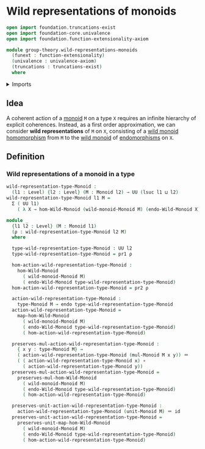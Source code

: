 # Wild representations of monoids

```agda
open import foundation.truncations-exist
open import foundation-core.univalence
open import foundation.function-extensionality-axiom

module group-theory.wild-representations-monoids
  (funext : function-extensionality)
  (univalence : univalence-axiom)
  (truncations : truncations-exist)
  where
```

<details><summary>Imports</summary>

```agda
open import foundation.dependent-pair-types
open import foundation.endomorphisms funext univalence truncations
open import foundation.function-types funext
open import foundation.identity-types funext
open import foundation.universe-levels

open import group-theory.monoids funext univalence truncations

open import structured-types.morphisms-wild-monoids funext univalence truncations
```

</details>

## Idea

A coherent action of a [monoid](group-theory.monoids.md) `M` on a type `X`
requires an infinite hierarchy of explicit coherences. Instead, as a first order
approximation, we can consider **wild representations** of `M` on `X`,
consisting of a
[wild monoid homomorphism](structured-types.morphisms-wild-monoids.md) from `M`
to the [wild monoid](structured-types.wild-monoids.md) of
[endomorphisms](foundation.endomorphisms.md) on `X`.

## Definition

### Wild representations of a monoid in a type

```agda
wild-representation-type-Monoid :
  (l1 : Level) {l2 : Level} (M : Monoid l2) → UU (lsuc l1 ⊔ l2)
wild-representation-type-Monoid l1 M =
  Σ ( UU l1)
    ( λ X → hom-Wild-Monoid (wild-monoid-Monoid M) (endo-Wild-Monoid X))

module _
  {l1 l2 : Level} (M : Monoid l1)
  (ρ : wild-representation-type-Monoid l2 M)
  where

  type-wild-representation-type-Monoid : UU l2
  type-wild-representation-type-Monoid = pr1 ρ

  hom-action-wild-representation-type-Monoid :
    hom-Wild-Monoid
      ( wild-monoid-Monoid M)
      ( endo-Wild-Monoid type-wild-representation-type-Monoid)
  hom-action-wild-representation-type-Monoid = pr2 ρ

  action-wild-representation-type-Monoid :
    type-Monoid M → endo type-wild-representation-type-Monoid
  action-wild-representation-type-Monoid =
    map-hom-Wild-Monoid
      ( wild-monoid-Monoid M)
      ( endo-Wild-Monoid type-wild-representation-type-Monoid)
      ( hom-action-wild-representation-type-Monoid)

  preserves-mul-action-wild-representation-type-Monoid :
    { x y : type-Monoid M} →
    ( action-wild-representation-type-Monoid (mul-Monoid M x y)) ＝
    ( ( action-wild-representation-type-Monoid x) ∘
      ( action-wild-representation-type-Monoid y))
  preserves-mul-action-wild-representation-type-Monoid =
    preserves-mul-hom-Wild-Monoid
      ( wild-monoid-Monoid M)
      ( endo-Wild-Monoid type-wild-representation-type-Monoid)
      ( hom-action-wild-representation-type-Monoid)

  preserves-unit-action-wild-representation-type-Monoid :
    action-wild-representation-type-Monoid (unit-Monoid M) ＝ id
  preserves-unit-action-wild-representation-type-Monoid =
    preserves-unit-map-hom-Wild-Monoid
      ( wild-monoid-Monoid M)
      ( endo-Wild-Monoid type-wild-representation-type-Monoid)
      ( hom-action-wild-representation-type-Monoid)
```
